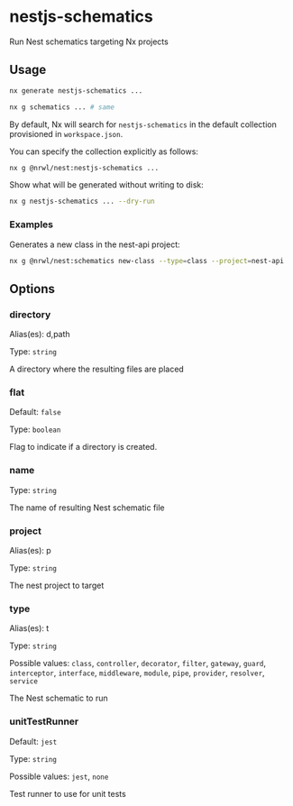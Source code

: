 # nestjs-schematics

Run Nest schematics targeting Nx projects

## Usage

```bash
nx generate nestjs-schematics ...
```

```bash
nx g schematics ... # same
```

By default, Nx will search for `nestjs-schematics` in the default collection provisioned in `workspace.json`.

You can specify the collection explicitly as follows:

```bash
nx g @nrwl/nest:nestjs-schematics ...
```

Show what will be generated without writing to disk:

```bash
nx g nestjs-schematics ... --dry-run
```

### Examples

Generates a new class in the nest-api project:

```bash
nx g @nrwl/nest:schematics new-class --type=class --project=nest-api
```

## Options

### directory

Alias(es): d,path

Type: `string`

A directory where the resulting files are placed

### flat

Default: `false`

Type: `boolean`

Flag to indicate if a directory is created.

### name

Type: `string`

The name of resulting Nest schematic file

### project

Alias(es): p

Type: `string`

The nest project to target

### type

Alias(es): t

Type: `string`

Possible values: `class`, `controller`, `decorator`, `filter`, `gateway`, `guard`, `interceptor`, `interface`, `middleware`, `module`, `pipe`, `provider`, `resolver`, `service`

The Nest schematic to run

### unitTestRunner

Default: `jest`

Type: `string`

Possible values: `jest`, `none`

Test runner to use for unit tests
